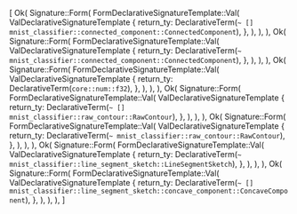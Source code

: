 [
    Ok(
        Signature::Form(
            FormDeclarativeSignatureTemplate::Val(
                ValDeclarativeSignatureTemplate {
                    return_ty: DeclarativeTerm(`~ [] mnist_classifier::connected_component::ConnectedComponent`),
                },
            ),
        ),
    ),
    Ok(
        Signature::Form(
            FormDeclarativeSignatureTemplate::Val(
                ValDeclarativeSignatureTemplate {
                    return_ty: DeclarativeTerm(`~ mnist_classifier::connected_component::ConnectedComponent`),
                },
            ),
        ),
    ),
    Ok(
        Signature::Form(
            FormDeclarativeSignatureTemplate::Val(
                ValDeclarativeSignatureTemplate {
                    return_ty: DeclarativeTerm(`core::num::f32`),
                },
            ),
        ),
    ),
    Ok(
        Signature::Form(
            FormDeclarativeSignatureTemplate::Val(
                ValDeclarativeSignatureTemplate {
                    return_ty: DeclarativeTerm(`~ [] mnist_classifier::raw_contour::RawContour`),
                },
            ),
        ),
    ),
    Ok(
        Signature::Form(
            FormDeclarativeSignatureTemplate::Val(
                ValDeclarativeSignatureTemplate {
                    return_ty: DeclarativeTerm(`~ mnist_classifier::raw_contour::RawContour`),
                },
            ),
        ),
    ),
    Ok(
        Signature::Form(
            FormDeclarativeSignatureTemplate::Val(
                ValDeclarativeSignatureTemplate {
                    return_ty: DeclarativeTerm(`~ mnist_classifier::line_segment_sketch::LineSegmentSketch`),
                },
            ),
        ),
    ),
    Ok(
        Signature::Form(
            FormDeclarativeSignatureTemplate::Val(
                ValDeclarativeSignatureTemplate {
                    return_ty: DeclarativeTerm(`~ [] mnist_classifier::line_segment_sketch::concave_component::ConcaveComponent`),
                },
            ),
        ),
    ),
]